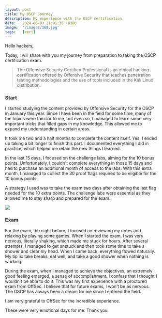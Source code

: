 ```yaml
---
layout: post
title: My OSCP Journey
description: My experience with the OSCP certification.
date:   2024-06-03 11:01:35 +0300
image:  '/images/168.jpg'
tags:   [cert]
---
```


Hello hackers,

Today, I will share with you my journey from preparation to taking the OSCP certification exam.

> The Offensive Security Certified Professional is an ethical hacking certification offered by Offensive Security that teaches penetration testing methodologies and the use of tools included in the Kali Linux distribution.
>



### Start

I started studying the content provided by Offensive Security for the OSCP in January this year. Since I have been in the field for some time, many of the topics were familiar to me, but even so, I managed to learn some very important tricks that filled gaps in my knowledge. This allowed me to expand my understanding in certain areas.

It took me two and a half months to complete the content itself. Yes, I ended up taking a bit longer to finish this part. I documented everything I did in practice, which helped me retain the new things I learned.

In the last 15 days, I focused on the challenge labs, aiming for the 10 bonus points. Unfortunately, I couldn't complete everything in those 15 days and had to purchase an additional month of access to the labs. With this extra month, I managed to collect the 30 proof flags required to be eligible for the 10 bonus points.

A strategy I used was to take the exam two days after obtaining the last flag needed for the 10 extra points. The challenge labs were essential as they allowed me to stay sharp and prepared for the exam.

![]({{site.baseurl}}/images/oscp.jpg)

### Exam

For the exam, the night before, I focused on reviewing my notes and relaxing by playing some games.
When I started the exam, I was very nervous, literally shaking, which made me stuck for hours. After several attempts, I managed to get unstuck and then took some time to take a shower and clear my head. When I came back, everything flowed naturally.
My tip is: take breaks, eat well, and take a good shower when nothing is working.

During the exam, when I managed to achieve the objectives, an extremely good feeling emerged, a sense of accomplishment. I confess that I thought I wouldn't be able to do it.
This was my first experience with a proctored exam from OffSec. I believe that for future exams, I won't be as nervous. The OSCP has always been a dream for me since I entered the field.

I am very grateful to OffSec for the incredible experience.

These were very emotional days for me. Thank you.
